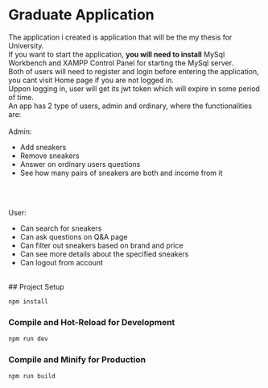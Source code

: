 # Graduate Application

The application i created is application that will be the my thesis for University.
<br />
If you want to start the application, <b>you will need to install</b> MySql Workbench and XAMPP Control Panel for starting the MySql server.
<br />
Both of users will need to register and login before entering the application, you cant visit Home page if you are not logged in.
<br />
Uppon logging in, user will get its jwt token which will expire in some period of time.
<br />
An app has 2 type of users, admin and ordinary, where the functionalities are:
<br />
<br />
Admin: 
- Add sneakers
- Remove sneakers
- Answer on ordinary users questions
- See how many pairs of sneakers are both and income from it
<br />
<br />

User:
- Can search for sneakers
- Can ask questions on Q&A page
- Can filter out sneakers based on brand and price
- Can see more details about the specified sneakers
- Can logout from account
<br />
## Project Setup

```sh
npm install
```

### Compile and Hot-Reload for Development

```sh
npm run dev
```

### Compile and Minify for Production

```sh
npm run build
```
